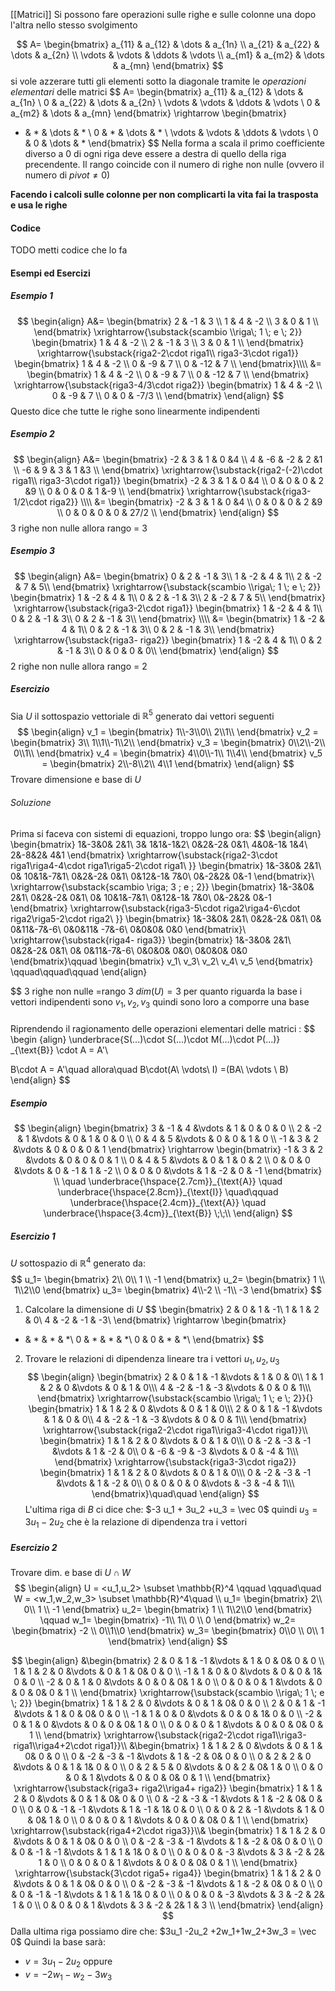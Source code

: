 [[Matrici]]
Si possono fare operazioni sulle righe e sulle colonne una dopo l'altra nello stesso svolgimento

$$
A=
\begin{bmatrix}
a_{11} & a_{12} & \dots & a_{1n} \\
a_{21} & a_{22} & \dots & a_{2n} \\
\vdots & \vdots & \ddots & \vdots \\
a_{m1} & a_{m2} & \dots & a_{mn}
\end{bmatrix}
$$
si vole azzerare tutti gli elementi sotto la diagonale tramite le *operazioni elementari* delle matrici
$$
A=
\begin{bmatrix}
a_{11} & a_{12} & \dots & a_{1n} \\
0 & a_{22} & \dots & a_{2n} \\
\vdots & \vdots & \ddots & \vdots \\
0 & a_{m2} & \dots & a_{mn}
\end{bmatrix} 
\rightarrow
\begin{bmatrix}
* & * & \dots & * \\
0 & * & \dots & * \\
\vdots & \vdots & \ddots & \vdots \\
0 & 0 & \dots & *
\end{bmatrix} 
$$
Nella forma a scala il primo coefficiente diverso a $0$ di ogni riga deve essere a destra di quello della riga precendente.
Il rango coincide con il numero di righe non nulle (ovvero il numero di $pivot \neq 0$)

**Facendo i calcoli sulle colonne per non complicarti la vita fai la trasposta e usa le righe**
#### Codice
TODO metti codice che lo fa
#### Esempi ed Esercizi
##### Esempio 1
$$
\begin{align}
A&=
\begin{bmatrix}
2 & -1 & 3 \\
1 & 4 & -2 \\
3 & 0 & 1 \\
\end{bmatrix}
\xrightarrow{\substack{scambio \\riga\; 1 \; e \; 2}}
\begin{bmatrix}
1 & 4 & -2 \\
2 & -1 & 3 \\
3 & 0 & 1 \\
\end{bmatrix}
\xrightarrow{\substack{riga2-2\cdot riga1\\ riga3-3\cdot riga1}}
\begin{bmatrix}
1 & 4 & -2 \\
0 & -9 & 7 \\
0 & -12 & 7 \\
\end{bmatrix}\\\\
&=
\begin{bmatrix}
1 & 4 & -2 \\
0 & -9 & 7 \\
0 & -12 & 7 \\
\end{bmatrix}
\xrightarrow{\substack{riga3-4/3\cdot riga2}}
\begin{bmatrix}
1 & 4 & -2 \\
0 & -9 & 7 \\
0 & 0 & -7/3 \\
\end{bmatrix}
\end{align}
$$
Questo dice che tutte le righe sono linearmente indipendenti
##### Esempio 2
$$
\begin{align}
A&=
\begin{bmatrix}
-2 & 3 & 1 & 0 &4 \\
4 & -6 & -2 & 2 &1 \\
-6 & 9 & 3 & 1 &3 \\
\end{bmatrix}
\xrightarrow{\substack{riga2-(-2)\cdot riga1\\ riga3-3\cdot riga1}}
\begin{bmatrix}
-2 & 3 & 1 & 0 &4 \\
0 & 0 & 0 & 2 &9 \\
0 & 0 & 0 & 1 &-9 \\
\end{bmatrix}
\xrightarrow{\substack{riga3-1/2\cdot riga2}}
\\\\
&=
\begin{bmatrix}
-2 & 3 & 1 & 0 &4 \\
0 & 0 & 0 & 2 &9 \\
0 & 0 & 0 & 0 & 27/2 \\
\end{bmatrix}
\end{align}
$$
3 righe non nulle allora rango = 3
##### Esempio 3
$$
\begin{align}
A&=
\begin{bmatrix}
0 & 2 & -1 & 3\\
1 & -2 & 4 & 1\\
2 & -2 & 7 & 5\\
\end{bmatrix}
\xrightarrow{\substack{scambio \\riga\; 1 \; e \; 2}}
\begin{bmatrix}
1 & -2 & 4 & 1\\
0 & 2 & -1 & 3\\
2 & -2 & 7 & 5\\
\end{bmatrix}
\xrightarrow{\substack{riga3-2\cdot riga1}}
\begin{bmatrix}
1 & -2 & 4 & 1\\
0 & 2 & -1 & 3\\
0 & 2 & -1 & 3\\
\end{bmatrix}
\\\\
&=
\begin{bmatrix}
1 & -2 & 4 & 1\\
0 & 2 & -1 & 3\\
0 & 2 & -1 & 3\\
\end{bmatrix}
\xrightarrow{\substack{riga3- riga2}}
\begin{bmatrix}
1 & -2 & 4 & 1\\
0 & 2 & -1 & 3\\
0 & 0 & 0 & 0\\
\end{bmatrix}
\end{align}
$$
2 righe non nulle allora rango = 2
##### Esercizio
Sia $U$ il sottospazio vettoriale di $\mathbb{R}^5$ generato dai vettori seguenti
$$
\begin{align}
v_1 = 
\begin{bmatrix}
1\\-3\\0\\ 2\\1\\
\end{bmatrix}
v_2 = 
\begin{bmatrix}
3\\ 1\\1\\-1\\2\\
\end{bmatrix}
v_3 = 
\begin{bmatrix}
0\\2\\-2\\ 0\\1\\
\end{bmatrix}
v_4 = 
\begin{bmatrix}
4\\0\\-1\\ 1\\4\\
\end{bmatrix}
v_5 = 
\begin{bmatrix}
2\\-8\\2\\ 4\\1
\end{bmatrix}
\end{align}
$$
Trovare dimensione e base di $U$
###### Soluzione
Prima si faceva con sistemi di equazioni, troppo lungo ora:
$$
\begin{align}
\begin{bmatrix}
1&-3&0& 2&1\\
3& 1&1&-1&2\\
0&2&-2& 0&1\\
4&0&-1& 1&4\\
2&-8&2& 4&1
\end{bmatrix}
\xrightarrow{\substack{riga2-3\cdot riga1\\riga4-4\cdot riga1\\riga5-2\cdot riga1\\ }}
\begin{bmatrix}
1&-3&0& 2&1\\
0& 10&1&-7&1\\
0&2&-2& 0&1\\
0&12&-1& 7&0\\
0&-2&2& 0&-1
\end{bmatrix}\\
\xrightarrow{\substack{scambio \\riga\; 3 \; e \; 2}}
\begin{bmatrix}
1&-3&0& 2&1\\
0&2&-2& 0&1\\
0& 10&1&-7&1\\
0&12&-1& 7&0\\
0&-2&2& 0&-1
\end{bmatrix}
\xrightarrow{\substack{riga3-5\cdot riga2\\riga4-6\cdot riga2\\riga5-2\cdot riga2\\ }}
\begin{bmatrix}
1&-3&0& 2&1\\
0&2&-2& 0&1\\
0& 0&11&-7&-6\\
0&0&11& -7&-6\\
0&0&0& 0&0
\end{bmatrix}\\
\xrightarrow{\substack{riga4- riga3}}
\begin{bmatrix}
1&-3&0& 2&1\\
0&2&-2& 0&1\\
0& 0&11&-7&-6\\
0&0&0& 0&0\\
0&0&0& 0&0
\end{bmatrix}\qquad
\begin{bmatrix}
v_1\\
v_3\\
v_2\\
v_4\\
v_5
\end{bmatrix}
\qquad\qquad\qquad
\end{align}

$$
3 righe non nulle =rango 3
$dim(U) = 3$
per quanto riguarda la base  i vettori indipendenti sono $v_1, v_2, v_3$ quindi sono loro a comporre una base
###

Riprendendo il ragionamento delle operazioni elementari delle matrici :
$$
\begin {align}
\underbrace{S(...)\cdot S(...)\cdot M(...)\cdot P(...)}
_{\text{B}}
\cdot A = A'\\

B\cdot A = A'\quad allora\quad B\cdot(A\ \vdots\ I) =(BA\ \vdots \ B)
\end{align}
$$
##### Esempio
$$
\begin{align}
\begin{bmatrix}
3 & -1 & 4 &\vdots & 1 & 0 & 0 & 0 \\
2 & -2 & 1 &\vdots & 0 & 1 & 0 & 0 \\
0 & 4 & 5  &\vdots & 0 & 0 & 1 & 0 \\
-1 & 3 & 2 &\vdots & 0 & 0 & 0 & 1
\end{bmatrix}
\rightarrow
\begin{bmatrix}
-1 & 3 & 2 &\vdots & 0 & 0 & 0 & 1 \\
0 & 4 & 5 &\vdots & 0 & 1 & 0 & 2 \\
0 & 0 & 0  &\vdots & 0 & -1 & 1 & -2 \\
0 & 0 & 0 &\vdots & 1 & -2 & 0 & -1
\end{bmatrix}
\\
\quad
\underbrace{\hspace{2.7cm}}_{\text{A}}
\quad
\underbrace{\hspace{2.8cm}}_{\text{I}}
\quad\qquad
\underbrace{\hspace{2.4cm}}_{\text{A}}
\quad
\underbrace{\hspace{3.4cm}}_{\text{B}}
\;\;\\
\end{align}
$$
##### Esercizio 1
$U$ sottospazio di $\mathbb{R}^4$  generato da:
$$
u_1=
\begin{bmatrix}
2\\ 0\\ 1 \\ -1
\end{bmatrix}
u_2=
\begin{bmatrix}
1 \\ 1\\2\\0
\end{bmatrix}
u_3=
\begin{bmatrix}
4\\-2 \\ -1\\ -3
\end{bmatrix}
$$
1. Calcolare la dimensione di $U$
$$
\begin{bmatrix}
2 & 0 & 1 & -1\\
1 & 1 & 2 & 0\\
4 & -2 & -1 & -3\\
\end{bmatrix}
\rightarrow
\begin{bmatrix}
* & * & * & *\\
0 & * & * & *\\
0 & 0 & * & *\\
\end{bmatrix}
$$
2. Trovare le relazioni di dipendenza lineare tra i vettori $u_1, u_2, u_3$ 
$$
\begin{align}
\begin{bmatrix}
2 & 0 & 1 & -1   &\vdots & 1 & 0 & 0\\
1 & 1 & 2 & 0    &\vdots & 0 & 1 & 0\\\
4 & -2 & -1 & -3 &\vdots & 0 & 0 & 1\\\
\end{bmatrix}
\xrightarrow{\substack{scambio \\riga\; 1 \; e \; 2}}{}
\begin{bmatrix}
1 & 1 & 2 & 0    &\vdots & 0 & 1 & 0\\\
2 & 0 & 1 & -1   &\vdots & 1 & 0 & 0\\
4 & -2 & -1 & -3 &\vdots & 0 & 0 & 1\\\
\end{bmatrix}
\xrightarrow{\substack{riga2-2\cdot riga1\\riga3-4\cdot riga1}}\\
\begin{bmatrix}
1 & 1 & 2 & 0    &\vdots & 0 & 1 & 0\\\
0 & -2 & -3 & -1   &\vdots & 1 & -2 & 0\\
0 & -6 & -9 & -3 &\vdots & 0 & -4 & 1\\\
\end{bmatrix}
\xrightarrow{\substack{riga3-3\cdot riga2}}
\begin{bmatrix}
1 & 1 & 2 & 0    &\vdots & 0 & 1 & 0\\\
0 & -2 & -3 & -1   &\vdots & 1 & -2 & 0\\
0 & 0 & 0 & 0 &\vdots & -3 & -4 & 1\\\
\end{bmatrix}\quad\quad
\end{align}
$$ L'ultima riga di $B$ ci dice che: $-3 u_1 + 3u_2 +u_3 = \vec 0$  quindi $u_3 = 3u_1-2u_2$ 
che è la relazione di dipendenza tra i vettori

##### Esercizio 2
Trovare dim. e base di $U\cap W$ 
$$
\begin{align}
U = <u_1,u_2> \subset \mathbb{R}^4
\qquad \qquad\quad
W = <w_1,w_2,w_3> \subset \mathbb{R}^4\quad
\\
u_1=
\begin{bmatrix}
2\\ 0\\ 1 \\ -1
\end{bmatrix}
u_2=
\begin{bmatrix}
1 \\ 1\\2\\0
\end{bmatrix}
\qquad
w_1=
\begin{bmatrix}
-1\\ 1\\ 0 \\ 0
\end{bmatrix}
w_2=
\begin{bmatrix}
-2 \\ 0\\1\\0
\end{bmatrix}
w_3=
\begin{bmatrix}
0\\0 \\ 0\\ 1
\end{bmatrix}
\end{align}
$$

$$
\begin{align}
&\begin{bmatrix}
2 & 0 & 1 & -1   &\vdots & 1 & 0 & 0& 0 & 0 \\
1 & 1 & 2 & 0    &\vdots & 0 & 1 & 0& 0 & 0 \\
-1 & 1 & 0 & 0   &\vdots & 0 & 0 & 1& 0 & 0 \\
-2 & 0 & 1 & 0   &\vdots & 0 & 0 & 0& 1 & 0 \\
0 & 0 & 0 & 1    &\vdots & 0 & 0 & 0& 0 & 1 \\
\end{bmatrix}
\xrightarrow{\substack{scambio \\riga\; 1 \; e \; 2}}
\begin{bmatrix}
1 & 1 & 2 & 0    &\vdots & 0 & 1 & 0& 0 & 0 \\
2 & 0 & 1 & -1   &\vdots & 1 & 0 & 0& 0 & 0 \\
-1 & 1 & 0 & 0   &\vdots & 0 & 0 & 1& 0 & 0 \\
-2 & 0 & 1 & 0   &\vdots & 0 & 0 & 0& 1 & 0 \\
0 & 0 & 0 & 1    &\vdots & 0 & 0 & 0& 0 & 1 \\
\end{bmatrix}
\xrightarrow{\substack{riga2-2\cdot riga1\\riga3- riga1\\riga4+2\cdot  riga1}}\\
&\begin{bmatrix}
1 & 1 & 2 & 0    &\vdots & 0 & 1 & 0& 0 & 0 \\
0 & -2 & -3 & -1   &\vdots & 1 & -2 & 0& 0 & 0 \\
0 & 2 & 2 & 0   &\vdots & 0 & 1 & 1& 0 & 0 \\
0 & 2 & 5 & 0   &\vdots & 0 & 2 & 0& 1 & 0 \\
0 & 0 & 0 & 1    &\vdots & 0 & 0 & 0& 0 & 1 \\
\end{bmatrix}
\xrightarrow{\substack{riga3+ riga2\\riga4+ riga2}}
\begin{bmatrix}
1 & 1 & 2 & 0    &\vdots & 0 & 1 & 0& 0 & 0 \\
0 & -2 & -3 & -1   &\vdots & 1 & -2 & 0& 0 & 0 \\
0 & 0 & -1 & -1   &\vdots & 1 & -1 & 1& 0 & 0 \\
0 & 0 & 2 & -1   &\vdots & 1 & 0 & 0& 1 & 0 \\
0 & 0 & 0 & 1    &\vdots & 0 & 0 & 0& 0 & 1 \\
\end{bmatrix}
\xrightarrow{\substack{riga4+2\cdot riga3}}\\&
\begin{bmatrix}
1 & 1 & 2 & 0    &\vdots & 0 & 1 & 0& 0 & 0 \\
0 & -2 & -3 & -1   &\vdots & 1 & -2 & 0& 0 & 0 \\
0 & 0 & -1 & -1   &\vdots & 1 & 1 & 1& 0 & 0 \\
0 & 0 & 0 & -3   &\vdots & 3 & -2 & 2& 1 & 0 \\
0 & 0 & 0 & 1    &\vdots & 0 & 0 & 0& 0 & 1 \\
\end{bmatrix}
\xrightarrow{\substack{3\cdot riga5+ riga4}}
\begin{bmatrix}
1 & 1 & 2 & 0    &\vdots & 0 & 1  & 0& 0 & 0 \\
0 & -2 & -3 & -1 &\vdots & 1 & -2 & 0& 0 & 0 \\
0 & 0 & -1 & -1  &\vdots & 1 & 1  & 1& 0 & 0 \\
0 & 0 & 0 & -3   &\vdots & 3 & -2 & 2& 1 & 0 \\
0 & 0 & 0 & 1    &\vdots & 3 & -2 & 2& 1 & 3 \\
\end{bmatrix}
\end{align}
$$
Dalla ultima riga possiamo dire che:
$3u_1 -2u_2 +2w_1+1w_2+3w_3 = \vec 0$
Quindi la base sarà:
- $v= 3u_1-2u_2$
oppure
- $v=-2w_1-w_2-3w_3$ 